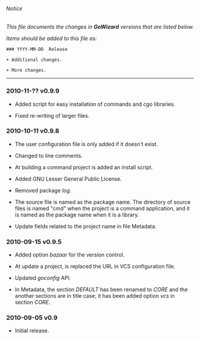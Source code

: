 ###### Notice

*This file documents the changes in ***GoWizard*** versions that are
listed below.*

*Items should be added to this file as:*

	### YYYY-MM-DD  Release

	+ Additional changes.

	+ More changes.

* * *

### 2010-11-??  v0.9.9

+ Added script for easy installation of commands and *cgo* libraries.

+ Fixed re-writing of larger files.


### 2010-10-11  v0.9.8

+ The user configuration file is only added if it doesn't exist.

+ Changed to line comments.

+ At building a command project is added an install script.

+ Added GNU Lesser General Public License.

+ Removed package *log*.

+ The source file is named as the package name. The directory of source files is
named "cmd" when the project is a command application, and it is named as the
package name when it is a library.

+ Update fields related to the project name in file Metadata.


### 2010-09-15  v0.9.5

+ Added option *bazaar* for the version control.

+ At update a project, is replaced the URL in VCS configuration file.

+ Updated *goconfig* API.

+ In Metadata, the section *DEFAULT* has been renamed to *CORE* and the another
sections are in title case; it has been added option *vcs* in section *CORE*.


### 2010-09-05  v0.9

+ Initial release.

